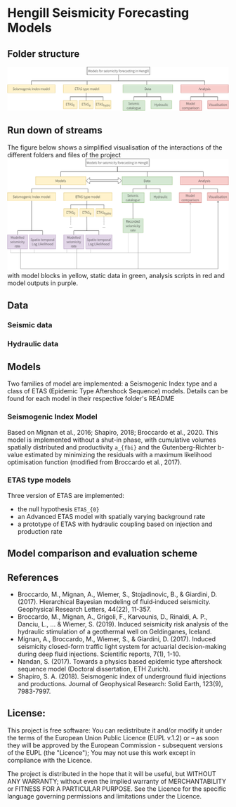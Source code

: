 # Hengill Seismicity Forecasting Models

## Folder structure

![ScreenShot](https://raw.githubusercontent.com/RitzVanille/HengillSeismicityForecastingModels/main/FolderStructure.png)

## Run down of streams
The figure below shows a simplified visualisation of the interactions of the different folders and files of the project
![ScreenShot](https://raw.githubusercontent.com/RitzVanille/HengillSeismicityForecastingModels/main/StructureHengillModels.png)
with model blocks in yellow, static data in green, analysis scripts in red and model outputs in purple.

## Data
### Seismic data

### Hydraulic data

## Models

Two families of model are implemented: a Seismogenic Index type and a class of ETAS (Epidemic Type Aftershock Sequence) models. 
Details can be found for each model in their respective folder's README
### Seismogenic Index Model
Based on Mignan et al., 2016; Shapiro, 2018; Broccardo et al., 2020.
This model is implemented without a shut-in phase, with cumulative volumes spatially distributed and productivity `a_{fbi}` and the Gutenberg-Richter b-value estimated by minimizing the residuals with a maximum likelihood optimisation function (modified from Broccardo et al., 2017).

### ETAS type models
Three version of ETAS are implemented:
- the null hypothesis `ETAS_{0}` 
- an Advanced ETAS model with spatially varying background rate
- a prototype of ETAS with hydraulic coupling based on injection and production rate

## Model comparison and evaluation scheme


## References

- Broccardo, M., Mignan, A., Wiemer, S., Stojadinovic, B., & Giardini, D. (2017). Hierarchical Bayesian modeling of fluid‐induced seismicity. Geophysical Research Letters, 44(22), 11-357.
- Broccardo, M., Mignan, A., Grigoli, F., Karvounis, D., Rinaldi, A. P., Danciu, L., ... & Wiemer, S. (2019). Induced seismicity risk analysis of the hydraulic stimulation of a geothermal well on Geldinganes, Iceland.
- Mignan, A., Broccardo, M., Wiemer, S., & Giardini, D. (2017). Induced seismicity closed-form traffic light system for actuarial decision-making during deep fluid injections. Scientific reports, 7(1), 1-10.
- Nandan, S. (2017). Towards a physics based epidemic type aftershock sequence model (Doctoral dissertation, ETH Zurich).
- Shapiro, S. A. (2018). Seismogenic index of underground fluid injections and productions. Journal of Geophysical Research: Solid Earth, 123(9), 7983-7997.

## License:
This project is free software: You can redistribute it and/or modify it under the terms of the European Union Public Licence (EUPL v.1.2) or – as soon they will be approved by the European Commission - subsequent versions of the EUPL (the "Licence"); You may not use this work except in compliance with the Licence.

The project is distributed in the hope that it will be useful, but WITHOUT ANY WARRANTY; without even the implied warranty of MERCHANTABILITY or FITNESS FOR A PARTICULAR PURPOSE. 
See the Licence for the specific language governing permissions and limitations under the Licence.
